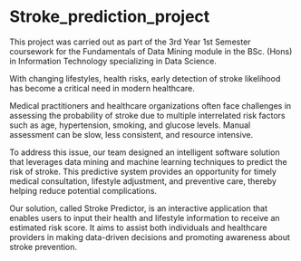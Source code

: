 # Stroke_prediction_project

This project was carried out as part of the 3rd Year 1st Semester coursework for the Fundamentals of Data Mining module in the BSc. (Hons) in Information Technology specializing in Data Science.

With changing lifestyles, health risks, early detection of stroke likelihood has become a critical need in modern healthcare.

Medical practitioners and healthcare organizations often face challenges in assessing the probability of stroke due to multiple interrelated risk factors such as age, hypertension, smoking, and glucose levels. Manual assessment can be slow, less consistent, and resource intensive.

To address this issue, our team designed an intelligent software solution that leverages data mining and machine learning techniques to predict the risk of stroke. This predictive system provides an opportunity for timely medical consultation, lifestyle adjustment, and preventive care, thereby helping reduce potential complications.

Our solution, called Stroke Predictor, is an interactive application that enables users to input their health and lifestyle information to receive an estimated risk score. It aims to assist both individuals and healthcare providers in making data-driven decisions and promoting awareness about stroke prevention.
